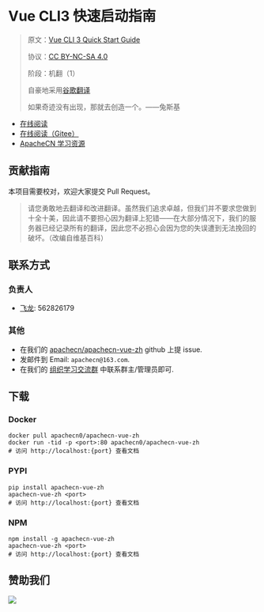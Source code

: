 # Vue CLI3 快速启动指南

> 原文：[Vue CLI 3 Quick Start Guide](https://book4you.org/book/12032494/f799af)
> 
> 协议：[CC BY-NC-SA 4.0](http://creativecommons.org/licenses/by-nc-sa/4.0/)
> 
> 阶段：机翻（1）
> 
> 自豪地采用[谷歌翻译](https://translate.google.cn/)
> 
> 如果奇迹没有出现，那就去创造一个。——兔斯基

* [在线阅读](https://vue.apachecn.org)
* [在线阅读（Gitee）](https://apachecn.gitee.io/doc-template/)
* [ApacheCN 学习资源](http://docs.apachecn.org/)

## 贡献指南

本项目需要校对，欢迎大家提交 Pull Request。

> 请您勇敢地去翻译和改进翻译。虽然我们追求卓越，但我们并不要求您做到十全十美，因此请不要担心因为翻译上犯错——在大部分情况下，我们的服务器已经记录所有的翻译，因此您不必担心会因为您的失误遭到无法挽回的破坏。（改编自维基百科）

## 联系方式

### 负责人

* [飞龙](https://github.com/wizardforcel): 562826179

### 其他

*   在我们的 [apachecn/apachecn-vue-zh](https://github.com/apachecn/apachecn-vue-zh) github 上提 issue.
*   发邮件到 Email: `apachecn@163.com`.
*   在我们的 [组织学习交流群](http://www.apachecn.org/organization/348.html) 中联系群主/管理员即可.

## 下载

### Docker

```
docker pull apachecn0/apachecn-vue-zh
docker run -tid -p <port>:80 apachecn0/apachecn-vue-zh
# 访问 http://localhost:{port} 查看文档
```

### PYPI

```
pip install apachecn-vue-zh
apachecn-vue-zh <port>
# 访问 http://localhost:{port} 查看文档
```

### NPM

```
npm install -g apachecn-vue-zh
apachecn-vue-zh <port>
# 访问 http://localhost:{port} 查看文档
```

## 赞助我们

![](http://data.apachecn.org/img/about/donate.jpg)
